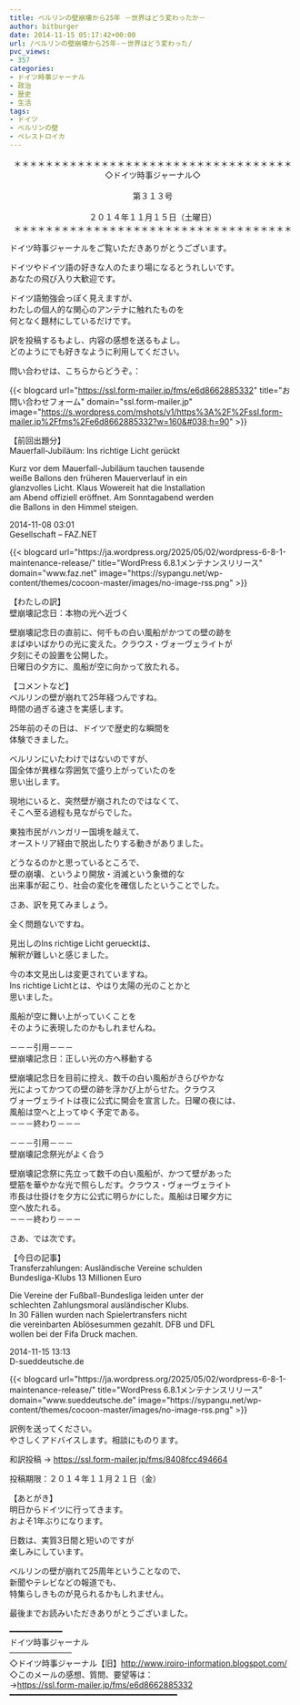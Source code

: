 ```yaml
---
title: ベルリンの壁崩壊から25年 －世界はどう変わったか－
author: bitburger
date: 2014-11-15 05:17:42+00:00
url: /ベルリンの壁崩壊から25年-－世界はどう変わった/
pvc_views:
- 357
categories:
- ドイツ時事ジャーナル
- 政治
- 歴史
- 生活
tags:
- ドイツ
- ベルリンの壁
- ペレストロイカ
---
```

<p align="center">
  ＊＊＊＊＊＊＊＊＊＊＊＊＊＊＊＊＊＊＊＊＊＊＊＊＊＊＊＊＊＊＊＊＊＊＊<br /> ◇ドイツ時事ジャーナル◇<br /><br /> 第３１３号<br /><br /> ２０１４年１１月１５日（土曜日）<br /> ＊＊＊＊＊＊＊＊＊＊＊＊＊＊＊＊＊＊＊＊＊＊＊＊＊＊＊＊＊＊＊＊＊＊＊
</p>

ドイツ時事ジャーナルをご覧いただきありがとうございます。  
  
ドイツやドイツ語の好きな人のたまり場になるとうれしいです。  
あなたの飛び入り大歓迎です。  
  
ドイツ語勉強会っぽく見えますが、  
わたしの個人的な関心のアンテナに触れたものを  
何となく題材にしているだけです。  
  
訳を投稿するもよし、内容の感想を送るもよし。  
どのようにでも好きなように利用してください。  
  
問い合わせは、こちらからどうぞ。：  
  
{{< blogcard url="https://ssl.form-mailer.jp/fms/e6d8662885332" title="&#12362;&#21839;&#12356;&#21512;&#12431;&#12379;&#12501;&#12457;&#12540;&#12512;" domain="ssl.form-mailer.jp" image="https://s.wordpress.com/mshots/v1/https%3A%2F%2Fssl.form-mailer.jp%2Ffms%2Fe6d8662885332?w=160&#038;h=90" >}} 

【前回出題分】  
Mauerfall-Jubiläum: Ins richtige Licht gerückt  
  
Kurz vor dem Mauerfall-Jubiläum tauchen tausende  
weiße Ballons den früheren Mauerverlauf in ein  
glanzvolles Licht. Klaus Wowereit hat die Installation  
am Abend offiziell eröffnet. Am Sonntagabend werden  
die Ballons in den Himmel steigen.  
  
2014-11-08 03:01  
Gesellschaft &#8211; FAZ.NET 

<div class="rss-entry-cards widget-entry-cards no-icon">
  {{< blogcard url="https://ja.wordpress.org/2025/05/02/wordpress-6-8-1-maintenance-release/" title="WordPress 6.8.1メンテナンスリリース" domain="www.faz.net" image="https://sypangu.net/wp-content/themes/cocoon-master/images/no-image-rss.png" >}} 

【わたしの訳】  
壁崩壊記念日：本物の光へ近づく  
  
壁崩壊記念日の直前に、何千もの白い風船がかつての壁の跡を  
まばゆいばかりの光に変えた。クラウス・ヴォーヴェライトが  
夕刻にその設置を公開した。  
日曜日の夕方に、風船が空に向かって放たれる。

【コメントなど】  
ベルリンの壁が崩れて25年経つんですね。  
時間の過ぎる速さを実感します。  
  
25年前のその日は、ドイツで歴史的な瞬間を  
体験できました。  
  
ベルリンにいたわけではないのですが、  
国全体が異様な雰囲気で盛り上がっていたのを  
思い出します。  
  
現地にいると、突然壁が崩されたのではなくて、  
そこへ至る過程も見ながらでした。  
  
東独市民がハンガリー国境を越えて、  
オーストリア経由で脱出したりする動きがありました。  
  
どうなるのかと思っているところで、  
壁の崩壊、というより開放・消滅という象徴的な  
出来事が起こり、社会の変化を確信したということでした。 

さあ、訳を見てみましょう。  
  
全く問題ないですね。  
  
見出しのIns richtige Licht geruecktは、  
解釈が難しいと感じました。  
  
今の本文見出しは変更されていますね。  
Ins richtige Lichtとは、やはり太陽の光のことかと  
思いました。  
  
風船が空に舞い上がっていくことを  
そのように表現したのかもしれませんね。  
  
－－－引用－－－  
壁崩壊記念日：正しい光の方へ移動する  
  
壁崩壊記念日を目前に控え、数千の白い風船がきらびやかな  
光によってかつての壁の跡を浮かび上がらせた。クラウス  
ヴォーヴェライトは夜に公式に開会を宣言した。日曜の夜には、  
風船は空へと上ってゆく予定である。  
－－－終わり－－－  
  
－－－引用－－－  
壁崩壊記念祭光がよく合う  
  
壁崩壊記念祭に先立って数千の白い風船が、かつて壁があった  
壁筋を華やかな光で照らしだす。クラウス・ヴォーヴェライト  
市長は仕掛けを夕方に公式に明らかにした。風船は日曜夕方に  
空へ放たれる。  
－－－終わり－－－ 

さあ、では次です。  
  
【今日の記事】  
Transferzahlungen: Ausländische Vereine schulden  
Bundesliga-Klubs 13 Millionen Euro  
  
Die Vereine der Fußball-Bundesliga leiden unter der  
schlechten Zahlungsmoral ausländischer Klubs.  
In 30 Fällen wurden nach Spielertransfers nicht  
die vereinbarten Ablösesummen gezahlt. DFB und DFL  
wollen bei der Fifa Druck machen.  
  
2014-11-15 13:13  
D-sueddeutsche.de 

<div class="rss-entry-cards widget-entry-cards no-icon">
  {{< blogcard url="https://ja.wordpress.org/2025/05/02/wordpress-6-8-1-maintenance-release/" title="WordPress 6.8.1メンテナンスリリース" domain="www.sueddeutsche.de" image="https://sypangu.net/wp-content/themes/cocoon-master/images/no-image-rss.png" >}} 

訳例を送ってください。  
やさしくアドバイスします。相談にものります。  
  
和訳投稿 → <https://ssl.form-mailer.jp/fms/8408fcc494664>  
  
投稿期限：２０１４年１１月２１日（金） 

【あとがき】  
明日からドイツに行ってきます。  
およそ1年ぶりになります。  
  
日数は、実質3日間と短いのですが  
楽しみにしています。  
  
ベルリンの壁が崩れて25周年ということなので、  
新聞やテレビなどの報道でも、  
特集らしきものが見られるかもしれません。  
  
最後までお読みいただきありがとうございました。

━━━━━━━━━━━  
ドイツ時事ジャーナル  
───────────  
◇ドイツ時事ジャーナル【旧】<http://www.iroiro-information.blogspot.com/>  
◇このメールの感想、質問、要望等は：  
-><https://ssl.form-mailer.jp/fms/e6d8662885332>  
━━━━━━━━━━━━━━━━━━━━━━━━━━━━━━━━━━━